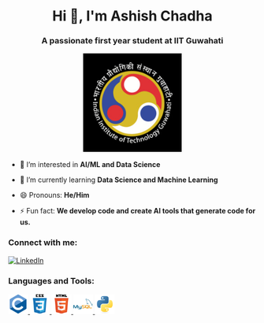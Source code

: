 <h1 align="center">Hi 👋, I'm Ashish Chadha</h1>
<h3 align="center">A passionate first year student at IIT Guwahati</h3>

<p align="center">
  <img src="iitg.jpg" alt="IIT Guwahati Logo" width="200" height="200" />
</p>

- 👀 I’m interested in **AI/ML and Data Science**

- 🌱 I’m currently learning **Data Science and Machine Learning**

- 😄 Pronouns: **He/Him** 

- ⚡ Fun fact: **We develop code and create AI tools that generate code for us.**

<h3 align="left">Connect with me:</h3>
<p align="left">
  <a href="https://linkedin.com/in/https://www.linkedin.com/in/ashish-chadha-288380322/" target="blank">
    <img align="center" src="https://raw.githubusercontent.com/rahuldkjain/github-profile-readme-generator/master/src/images/icons/Social/linked-in-alt.svg" alt="LinkedIn" height="30" width="40" />
  </a>
</p>

<h3 align="left">Languages and Tools:</h3>
<p align="left"> 
  <a href="https://www.cprogramming.com/" target="_blank" rel="noreferrer"> 
    <img src="https://raw.githubusercontent.com/devicons/devicon/master/icons/c/c-original.svg" alt="c" width="40" height="40"/> 
  </a> 
  <a href="https://www.w3schools.com/css/" target="_blank" rel="noreferrer"> 
    <img src="https://raw.githubusercontent.com/devicons/devicon/master/icons/css3/css3-original-wordmark.svg" alt="css3" width="40" height="40"/> 
  </a> 
  <a href="https://www.w3.org/html/" target="_blank" rel="noreferrer"> 
    <img src="https://raw.githubusercontent.com/devicons/devicon/master/icons/html5/html5-original-wordmark.svg" alt="html5" width="40" height="40"/> 
  </a> 
  <a href="https://www.mysql.com/" target="_blank" rel="noreferrer"> 
    <img src="https://raw.githubusercontent.com/devicons/devicon/master/icons/mysql/mysql-original-wordmark.svg" alt="mysql" width="40" height="40"/> 
  </a> 
  <a href="https://www.python.org" target="_blank" rel="noreferrer"> 
    <img src="https://raw.githubusercontent.com/devicons/devicon/master/icons/python/python-original.svg" alt="python" width="40" height="40"/> 
  </a> 
</p>


<!---
AshChadha-iitg/AshChadha-iitg is a ✨ special ✨ repository because its `README.md` (this file) appears on your GitHub profile.
You can click the Preview link to take a look at your changes.
--->
